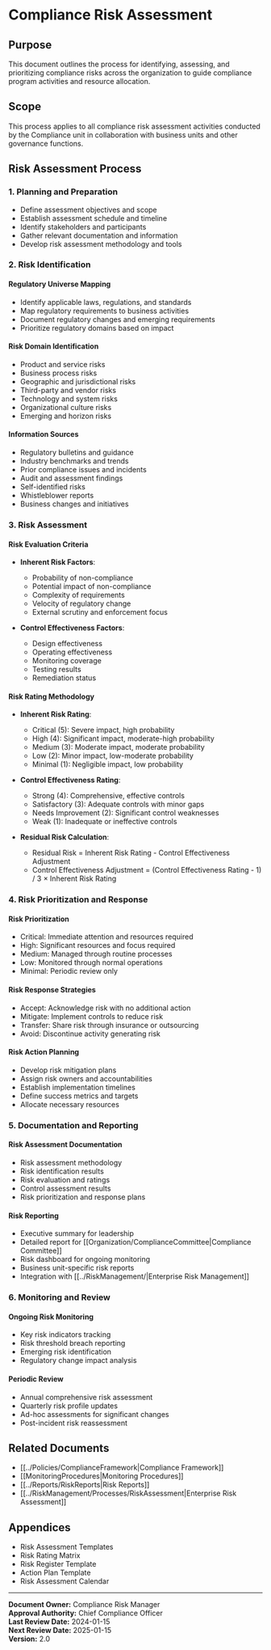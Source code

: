 # Compliance Risk Assessment

## Purpose
This document outlines the process for identifying, assessing, and prioritizing compliance risks across the organization to guide compliance program activities and resource allocation.

## Scope
This process applies to all compliance risk assessment activities conducted by the Compliance unit in collaboration with business units and other governance functions.

## Risk Assessment Process

### 1. Planning and Preparation
- Define assessment objectives and scope
- Establish assessment schedule and timeline
- Identify stakeholders and participants
- Gather relevant documentation and information
- Develop risk assessment methodology and tools

### 2. Risk Identification

#### Regulatory Universe Mapping
- Identify applicable laws, regulations, and standards
- Map regulatory requirements to business activities
- Document regulatory changes and emerging requirements
- Prioritize regulatory domains based on impact

#### Risk Domain Identification
- Product and service risks
- Business process risks
- Geographic and jurisdictional risks
- Third-party and vendor risks
- Technology and system risks
- Organizational culture risks
- Emerging and horizon risks

#### Information Sources
- Regulatory bulletins and guidance
- Industry benchmarks and trends
- Prior compliance issues and incidents
- Audit and assessment findings
- Self-identified risks
- Whistleblower reports
- Business changes and initiatives

### 3. Risk Assessment

#### Risk Evaluation Criteria
- **Inherent Risk Factors**:
  - Probability of non-compliance
  - Potential impact of non-compliance
  - Complexity of requirements
  - Velocity of regulatory change
  - External scrutiny and enforcement focus

- **Control Effectiveness Factors**:
  - Design effectiveness
  - Operating effectiveness
  - Monitoring coverage
  - Testing results
  - Remediation status

#### Risk Rating Methodology
- **Inherent Risk Rating**:
  - Critical (5): Severe impact, high probability
  - High (4): Significant impact, moderate-high probability
  - Medium (3): Moderate impact, moderate probability
  - Low (2): Minor impact, low-moderate probability
  - Minimal (1): Negligible impact, low probability

- **Control Effectiveness Rating**:
  - Strong (4): Comprehensive, effective controls
  - Satisfactory (3): Adequate controls with minor gaps
  - Needs Improvement (2): Significant control weaknesses
  - Weak (1): Inadequate or ineffective controls

- **Residual Risk Calculation**:
  - Residual Risk = Inherent Risk Rating - Control Effectiveness Adjustment
  - Control Effectiveness Adjustment = (Control Effectiveness Rating - 1) / 3 × Inherent Risk Rating

### 4. Risk Prioritization and Response

#### Risk Prioritization
- Critical: Immediate attention and resources required
- High: Significant resources and focus required
- Medium: Managed through routine processes
- Low: Monitored through normal operations
- Minimal: Periodic review only

#### Risk Response Strategies
- Accept: Acknowledge risk with no additional action
- Mitigate: Implement controls to reduce risk
- Transfer: Share risk through insurance or outsourcing
- Avoid: Discontinue activity generating risk

#### Risk Action Planning
- Develop risk mitigation plans
- Assign risk owners and accountabilities
- Establish implementation timelines
- Define success metrics and targets
- Allocate necessary resources

### 5. Documentation and Reporting

#### Risk Assessment Documentation
- Risk assessment methodology
- Risk identification results
- Risk evaluation and ratings
- Control assessment results
- Risk prioritization and response plans

#### Risk Reporting
- Executive summary for leadership
- Detailed report for [[Organization/ComplianceCommittee|Compliance Committee]]
- Risk dashboard for ongoing monitoring
- Business unit-specific risk reports
- Integration with [[../RiskManagement/|Enterprise Risk Management]]

### 6. Monitoring and Review

#### Ongoing Risk Monitoring
- Key risk indicators tracking
- Risk threshold breach reporting
- Emerging risk identification
- Regulatory change impact analysis

#### Periodic Review
- Annual comprehensive risk assessment
- Quarterly risk profile updates
- Ad-hoc assessments for significant changes
- Post-incident risk reassessment

## Related Documents
- [[../Policies/ComplianceFramework|Compliance Framework]]
- [[MonitoringProcedures|Monitoring Procedures]]
- [[../Reports/RiskReports|Risk Reports]]
- [[../RiskManagement/Processes/RiskAssessment|Enterprise Risk Assessment]]

## Appendices
- Risk Assessment Templates
- Risk Rating Matrix
- Risk Register Template
- Action Plan Template
- Risk Assessment Calendar

---
**Document Owner:** Compliance Risk Manager  
**Approval Authority:** Chief Compliance Officer  
**Last Review Date:** 2024-01-15  
**Next Review Date:** 2025-01-15  
**Version:** 2.0 
